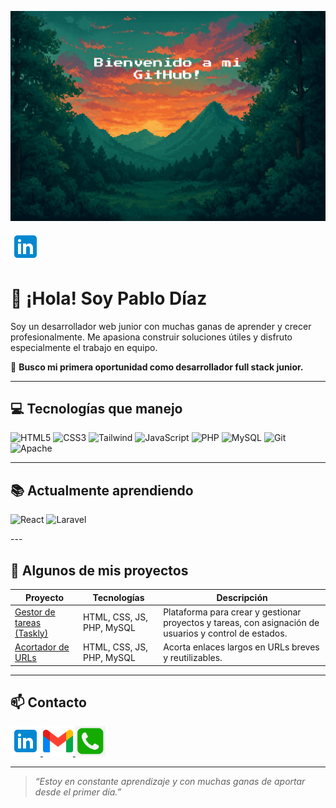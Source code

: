 ![Welcome](https://raw.githubusercontent.com/PabloD96/imgs/main/Paisaje_Bienvenida_Definitivo.png)

[![LinkedIn](https://raw.githubusercontent.com/PabloD96/imgs/main/icons8-linkedin-48.png)](https://www.linkedin.com/in/pablo-díaz-garcía-344048350)

# 👋 ¡Hola! Soy Pablo Díaz

Soy un desarrollador web junior con muchas ganas de aprender y crecer profesionalmente. Me apasiona construir soluciones útiles y disfruto especialmente el trabajo en equipo.

🎯 **Busco mi primera oportunidad como desarrollador full stack junior.**

---

## 💻 Tecnologías que manejo

<p>
  <img src="https://cdn.jsdelivr.net/gh/devicons/devicon/icons/html5/html5-original.svg" alt="HTML5" width="50" height="50"/>
  <img src="https://cdn.jsdelivr.net/gh/devicons/devicon/icons/css3/css3-original.svg" alt="CSS3" width="50" height="50"/>
  <img src="https://www.svgrepo.com/show/374118/tailwind.svg" alt="Tailwind" width="50" height="50"/>
  <img src="https://cdn.jsdelivr.net/gh/devicons/devicon/icons/javascript/javascript-original.svg" alt="JavaScript" width="50" height="50"/>
  <img src="https://cdn.jsdelivr.net/gh/devicons/devicon/icons/php/php-original.svg" alt="PHP" width="50" height="50"/>
  <img src="https://cdn.jsdelivr.net/gh/devicons/devicon/icons/mysql/mysql-original.svg" alt="MySQL" width="50" height="50"/>
  <img src="https://cdn.jsdelivr.net/gh/devicons/devicon/icons/git/git-original.svg" alt="Git" width="50" height="50"/>
  <img src="https://cdn.jsdelivr.net/gh/devicons/devicon/icons/apache/apache-original.svg" alt="Apache" width="50" height="50"/>
</p>

---

## 📚 Actualmente aprendiendo

<p>
  <img src="https://cdn.jsdelivr.net/gh/devicons/devicon/icons/react/react-original.svg" alt="React" width="50" height="50"/>
  <img src="https://www.vectorlogo.zone/logos/laravel/laravel-icon.svg" alt="Laravel" width="50" height="50"/>
</p>
---

## 🚀 Algunos de mis proyectos

| Proyecto | Tecnologías | Descripción |
|----------|-------------|-------------|
| [Gestor de tareas (Taskly)](#) | HTML, CSS, JS, PHP, MySQL | Plataforma para crear y gestionar proyectos y tareas, con asignación de usuarios y control de estados. |
| [Acortador de URLs](#) | HTML, CSS, JS, PHP, MySQL | Acorta enlaces largos en URLs breves y reutilizables. |

---

## 📫 Contacto

<p>
  <a href="https://www.linkedin.com/in/pablo-díaz-garcía-344048350" target="_blank">
    <img src="https://raw.githubusercontent.com/PabloD96/imgs/main/icons8-linkedin-48.png" alt="LinkedIn" width="48" />
  </a>
  <a href="mailto:pablo.diazgarl@gmail.com">
    <img src="https://raw.githubusercontent.com/PabloD96/imgs/main/gmail2.png" alt="Gmail" width="48" />
  </a>
  <a href="tel:+34659103719">
    <img src="https://raw.githubusercontent.com/PabloD96/imgs/main/phone.png" alt="Teléfono" width="48" />
  </a>
</p>

---

> _“Estoy en constante aprendizaje y con muchas ganas de aportar desde el primer día.”_
